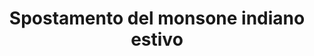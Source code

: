 ---
title: Spostamento del monsone indiano estivo
descriptionBody: 
    - I monsoni sono venti periodici che condizionano le precipitazioni atmosferiche dando origine, dove agiscono, a due stagioni che si alternano nel corso dell’anno a seconda della direzione da cui provengono":" Stagione umida e piovosa, quando soffiano dall’Oceano verso l’entroterra":" l’aria del continente asiatico surriscaldato dal sole risucchia l’aria carica di umidità che giunge dall’oceano Indiano. 
    - In questa stagione le piogge sono abbondanti. Stagione secca, quando i venti soffiano dalla terra verso l’Oceano":" l’aria fresca e secca che proviene dall’interno dell’Asia si inserisce sotto l’aria calda dell’oceano Indiano. Questa ciclicità è determinante per la vita di persone e animali, ma negli ultimi decenni a causa dei cambiamenti climatici, i venti monsonici sono diventati sempre più irregolari e tardivi concentrando la piogge in meno giorni, durando meno ed essendo più violente.
consequences:
    description:  Un’atmosfera con temperature più elevate, che assorbe la crescente umidità evaporata da suoli ed oceani più caldi, determinerebbe un rafforzamento del monsone in termini di quantità di umidità immagazzinata e quindi di intensità di precipitazioni; ma renderebbe anche più rigidi e duraturi i periodi di siccità che si scatenano quando i venti ritardano il loro arrivo; inoltre con continenti sempre più surriscaldati i monsoni penetrerebbero sempre più nell’entroterra spostando la loro area di influenza.
index: 7
choords:
    x: 1366
    y: 413
---